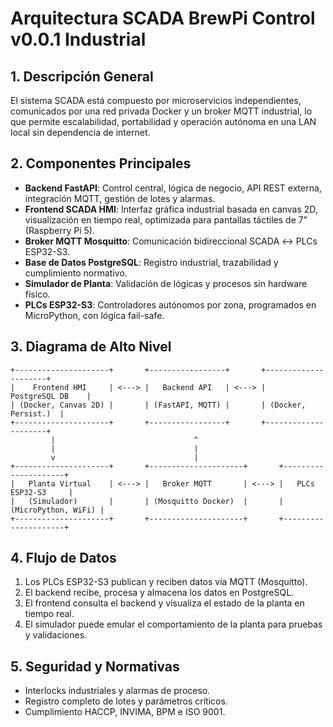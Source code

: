 # Arquitectura SCADA BrewPi Control v0.0.1 Industrial

## 1. Descripción General
El sistema SCADA está compuesto por microservicios independientes, comunicados por una red privada Docker y un broker MQTT industrial, lo que permite escalabilidad, portabilidad y operación autónoma en una LAN local sin dependencia de internet.

## 2. Componentes Principales
- **Backend FastAPI**: Control central, lógica de negocio, API REST externa, integración MQTT, gestión de lotes y alarmas.
- **Frontend SCADA HMI**: Interfaz gráfica industrial basada en canvas 2D, visualización en tiempo real, optimizada para pantallas táctiles de 7” (Raspberry Pi 5).
- **Broker MQTT Mosquitto**: Comunicación bidireccional SCADA ↔ PLCs ESP32-S3.
- **Base de Datos PostgreSQL**: Registro industrial, trazabilidad y cumplimiento normativo.
- **Simulador de Planta**: Validación de lógicas y procesos sin hardware físico.
- **PLCs ESP32-S3**: Controladores autónomos por zona, programados en MicroPython, con lógica fail-safe.

## 3. Diagrama de Alto Nivel
```
+---------------------+       +-----------------+       +---------------------+
|    Frontend HMI     | <---> |   Backend API   | <---> |    PostgreSQL DB    |
| (Docker, Canvas 2D) |       | (FastAPI, MQTT) |       | (Docker, Persist.)  |
+---------------------+       +-----------------+       +---------------------+
         |                               ^
         |                               |
         v                               |
+---------------------+       +---------------------+       +---------------------+
|   Planta Virtual    | <---> |   Broker MQTT       | <---> |   PLCs ESP32-S3     |
|   (Simulador)       |       | (Mosquitto Docker)  |       | (MicroPython, WiFi) |
+---------------------+       +---------------------+       +---------------------+
```

## 4. Flujo de Datos
1. Los PLCs ESP32-S3 publican y reciben datos vía MQTT (Mosquitto).
2. El backend recibe, procesa y almacena los datos en PostgreSQL.
3. El frontend consulta el backend y visualiza el estado de la planta en tiempo real.
4. El simulador puede emular el comportamiento de la planta para pruebas y validaciones.

## 5. Seguridad y Normativas
- Interlocks industriales y alarmas de proceso.
- Registro completo de lotes y parámetros críticos.
- Cumplimiento HACCP, INVIMA, BPM e ISO 9001.
